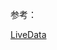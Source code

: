 

























参考：

[LiveData](https://developer.android.com/topic/libraries/architecture/livedata.html)